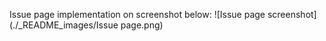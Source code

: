 Issue page implementation on screenshot below:
![Issue page screenshot](./_README_images/Issue page.png)
